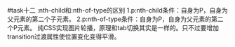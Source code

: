 #task十二
:nth-child和:nth-of-type的区别
1.p:nth-child条件：自身为P，自身为父元素的第二个子元素。
2.p:nth-of-type条件：自身为P，自身为父元素的第二个P元素。
纯CSS实现图片轮播，原理和tab切换其实是一样的。只不过要增加transition过渡属性使位置变化变得平滑。